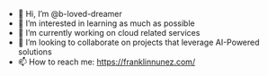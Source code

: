 - 👋 Hi, I’m @b-loved-dreamer
- 👀 I’m interested in learning as much as possible
- 🌱 I’m currently working on cloud related services
- 💞️ I’m looking to collaborate on projects that leverage AI-Powered solutions
- 📫 How to reach me: https://franklinnunez.com/

<!---
b-loved-dreamer/b-loved-dreamer is a ✨ special ✨ repository because its `README.md` (this file) appears on your GitHub profile.
You can click the Preview link to take a look at your changes.
--->
